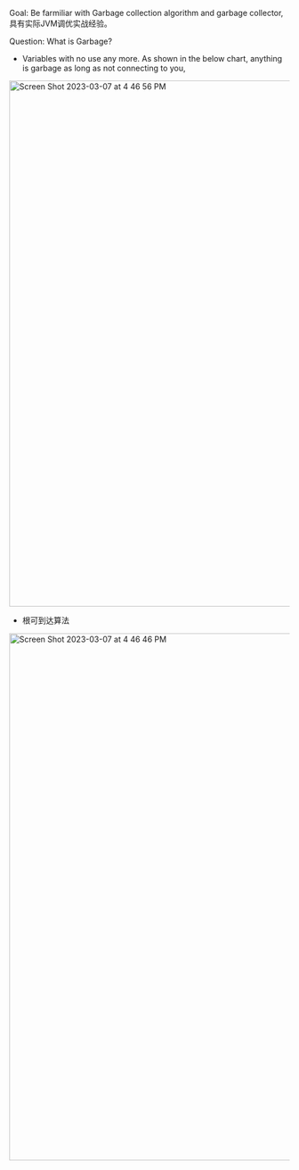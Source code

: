 Goal: Be farmiliar with Garbage collection algorithm and garbage collector, 具有实际JVM调优实战经验。

Question: What is Garbage?
- Variables with no use any more. As shown in the below chart, anything is garbage as long as not connecting to you, 
 <img width="943" alt="Screen Shot 2023-03-07 at 4 46 56 PM" src="https://user-images.githubusercontent.com/73077953/223590496-fc23fa9b-c55b-4244-a875-da60f16b894f.png">


- 根可到达算法
<img width="945" alt="Screen Shot 2023-03-07 at 4 46 46 PM" src="https://user-images.githubusercontent.com/73077953/223590667-cb0ac8fb-a9ea-457e-9ee0-f9d7d28957ac.png">
